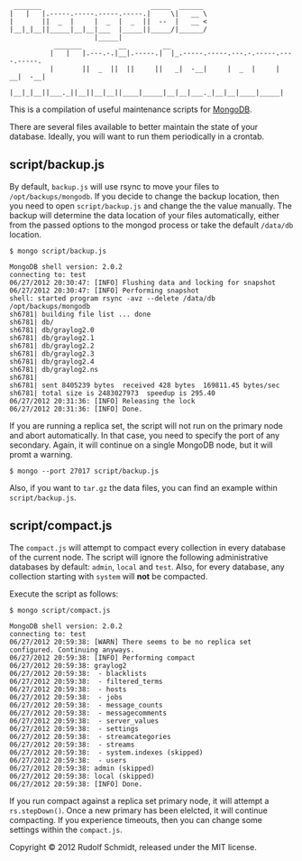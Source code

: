 ```
 _______                           _____  ______
|   |   |.-----.-----.-----.-----.|     \|   __ \
|       ||  _  |     |  _  |  _  ||  --  |   __ <
|__|_|__||_____|__|__|___  |_____||_____/|______/
                     |_____|
           _______         __         __
          |   |   |.---.-.|__|.-----.|  |_.-----.-----.---.-.-----.----.-----.
          |       ||  _  ||  ||     ||   _|  -__|     |  _  |     |  __|  -__|
          |__|_|__||___._||__||__|__||____|_____|__|__|___._|__|__|____|_____|
```

This is a compilation of useful maintenance scripts for [MongoDB](http://mongodb.org).

There are several files available to better maintain the state of your database. Ideally, 
you will want to run them periodically in a crontab.

## script/backup.js

By default, `backup.js` will use rsync to move your files to  `/opt/backups/mongodb`. If 
you decide to change the backup location, then you need to open `script/backup.js` and 
change the the value manually. The backup will determine the data location of your files 
automatically, either from the passed options to the mongod process or take the default 
`/data/db` location.

```console
$ mongo script/backup.js

MongoDB shell version: 2.0.2
connecting to: test
06/27/2012 20:30:47: [INFO] Flushing data and locking for snapshot
06/27/2012 20:30:47: [INFO] Performing snapshot
shell: started program rsync -avz --delete /data/db /opt/backups/mongodb
sh6781| building file list ... done
sh6781| db/
sh6781| db/graylog2.0
sh6781| db/graylog2.1
sh6781| db/graylog2.2
sh6781| db/graylog2.3
sh6781| db/graylog2.4
sh6781| db/graylog2.ns
sh6781|
sh6781| sent 8405239 bytes  received 428 bytes  169811.45 bytes/sec
sh6781| total size is 2483027973  speedup is 295.40
06/27/2012 20:31:36: [INFO] Releasing the lock
06/27/2012 20:31:36: [INFO] Done.
```

If you are running a replica set, the script will not run on the primary node and 
abort automatically. In that case, you need to specify the port of any secondary. Again, 
it will continue on a single MongoDB node, but it will promt a warning.

```console
$ mongo --port 27017 script/backup.js
```

Also, if you want to `tar.gz` the data files, you can find an example within 
`script/backup.js`. 


## script/compact.js

The `compact.js` will attempt to compact every collection in every database of the
current node. The script will ignore the following administrative databases by default: 
`admin`, `local` and `test`. Also, for every database, any collection starting with 
`system` will **not** be compacted.

Execute the script as follows:

```console
$ mongo script/compact.js 

MongoDB shell version: 2.0.2
connecting to: test
06/27/2012 20:59:38: [WARN] There seems to be no replica set configured. Continuing anyways.
06/27/2012 20:59:38: [INFO] Performing compact
06/27/2012 20:59:38: graylog2
06/27/2012 20:59:38:  - blacklists
06/27/2012 20:59:38:  - filtered_terms
06/27/2012 20:59:38:  - hosts
06/27/2012 20:59:38:  - jobs
06/27/2012 20:59:38:  - message_counts
06/27/2012 20:59:38:  - messagecomments
06/27/2012 20:59:38:  - server_values
06/27/2012 20:59:38:  - settings
06/27/2012 20:59:38:  - streamcategories
06/27/2012 20:59:38:  - streams
06/27/2012 20:59:38:  - system.indexes (skipped)
06/27/2012 20:59:38:  - users
06/27/2012 20:59:38: admin (skipped)
06/27/2012 20:59:38: local (skipped)
06/27/2012 20:59:38: [INFO] Done.
```

If you run compact against a replica set primary node, it will attempt a `rs.stepDown()`. 
Once a new primary has been elelcted, it will continue compacting. If you experience 
timeouts, then you can change some settings within the `compact.js`.

Copyright &copy; 2012 Rudolf Schmidt, released under the MIT license.

